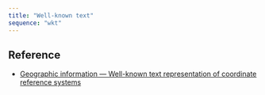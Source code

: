 ```yaml
---
title: "Well-known text"
sequence: "wkt"
---
```


## Reference

- [Geographic information — Well-known text representation of coordinate reference systems](https://docs.ogc.org/is/18-010r7/18-010r7.html)
